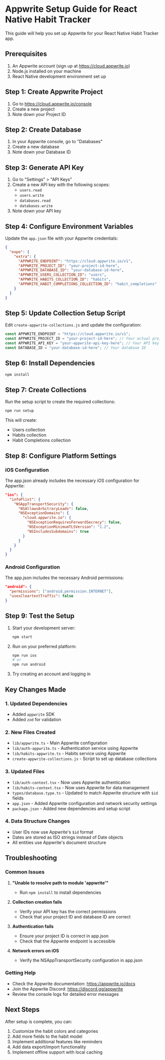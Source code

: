 # Appwrite Setup Guide for React Native Habit Tracker

This guide will help you set up Appwrite for your React Native Habit Tracker app.

## Prerequisites

1. An Appwrite account (sign up at https://cloud.appwrite.io)
2. Node.js installed on your machine
3. React Native development environment set up

## Step 1: Create Appwrite Project

1. Go to https://cloud.appwrite.io/console
2. Create a new project
3. Note down your Project ID

## Step 2: Create Database

1. In your Appwrite console, go to "Databases"
2. Create a new database
3. Note down your Database ID

## Step 3: Generate API Key

1. Go to "Settings" > "API Keys"
2. Create a new API key with the following scopes:
   - `users.read`
   - `users.write`
   - `databases.read`
   - `databases.write`
3. Note down your API key

## Step 4: Configure Environment Variables

Update the `app.json` file with your Appwrite credentials:

```json
{
  "expo": {
    "extra": {
      "APPWRITE_ENDPOINT": "https://cloud.appwrite.io/v1",
      "APPWRITE_PROJECT_ID": "your-project-id-here",
      "APPWRITE_DATABASE_ID": "your-database-id-here",
      "APPWRITE_USERS_COLLECTION_ID": "users",
      "APPWRITE_HABITS_COLLECTION_ID": "habits",
      "APPWRITE_HABIT_COMPLETIONS_COLLECTION_ID": "habit_completions"
    }
  }
}
```

## Step 5: Update Collection Setup Script

Edit `create-appwrite-collections.js` and update the configuration:

```javascript
const APPWRITE_ENDPOINT = "https://cloud.appwrite.io/v1";
const APPWRITE_PROJECT_ID = "your-project-id-here"; // Your actual project ID
const APPWRITE_API_KEY = "your-appwrite-api-key-here"; // Your API key
const DATABASE_ID = "your-database-id-here"; // Your database ID
```

## Step 6: Install Dependencies

```bash
npm install
```

## Step 7: Create Collections

Run the setup script to create the required collections:

```bash
npm run setup
```

This will create:

- Users collection
- Habits collection
- Habit Completions collection

## Step 8: Configure Platform Settings

### iOS Configuration

The app.json already includes the necessary iOS configuration for Appwrite:

```json
"ios": {
  "infoPlist": {
    "NSAppTransportSecurity": {
      "NSAllowsArbitraryLoads": false,
      "NSExceptionDomains": {
        "cloud.appwrite.io": {
          "NSExceptionRequiresForwardSecrecy": false,
          "NSExceptionMinimumTLSVersion": "1.2",
          "NSIncludesSubdomains": true
        }
      }
    }
  }
}
```

### Android Configuration

The app.json includes the necessary Android permissions:

```json
"android": {
  "permissions": ["android.permission.INTERNET"],
  "usesCleartextTraffic": false
}
```

## Step 9: Test the Setup

1. Start your development server:

   ```bash
   npm start
   ```

2. Run on your preferred platform:

   ```bash
   npm run ios
   # or
   npm run android
   ```

3. Try creating an account and logging in

## Key Changes Made

### 1. Updated Dependencies

- Added `appwrite` SDK
- Added `zod` for validation

### 2. New Files Created

- `lib/appwrite.ts` - Main Appwrite configuration
- `lib/auth-appwrite.ts` - Authentication service using Appwrite
- `lib/habits-appwrite.ts` - Habits service using Appwrite
- `create-appwrite-collections.js` - Script to set up database collections

### 3. Updated Files

- `lib/auth-context.tsx` - Now uses Appwrite authentication
- `lib/habits-context.tsx` - Now uses Appwrite for data management
- `types/database.type.ts` - Updated to match Appwrite structure with `$id` fields
- `app.json` - Added Appwrite configuration and network security settings
- `package.json` - Added new dependencies and setup script

### 4. Data Structure Changes

- User IDs now use Appwrite's `$id` format
- Dates are stored as ISO strings instead of Date objects
- All entities use Appwrite's document structure

## Troubleshooting

### Common Issues

1. **"Unable to resolve path to module 'appwrite'"**

   - Run `npm install` to install dependencies

2. **Collection creation fails**

   - Verify your API key has the correct permissions
   - Check that your project ID and database ID are correct

3. **Authentication fails**

   - Ensure your project ID is correct in app.json
   - Check that the Appwrite endpoint is accessible

4. **Network errors on iOS**
   - Verify the NSAppTransportSecurity configuration in app.json

### Getting Help

- Check the Appwrite documentation: https://appwrite.io/docs
- Join the Appwrite Discord: https://discord.gg/appwrite
- Review the console logs for detailed error messages

## Next Steps

After setup is complete, you can:

1. Customize the habit colors and categories
2. Add more fields to the habit model
3. Implement additional features like reminders
4. Add data export/import functionality
5. Implement offline support with local caching
